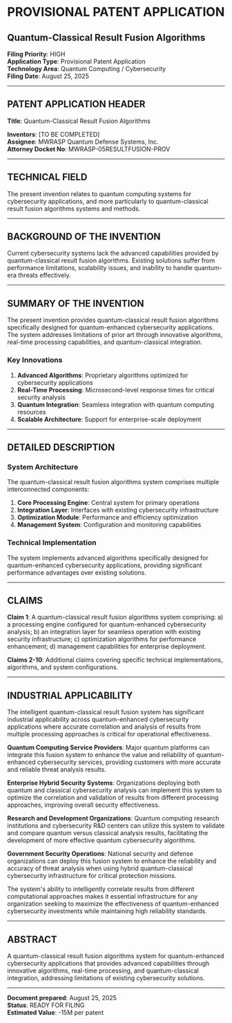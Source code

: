# PROVISIONAL PATENT APPLICATION
## **Quantum-Classical Result Fusion Algorithms**

**Filing Priority**: HIGH  
**Application Type**: Provisional Patent Application  
**Technology Area**: Quantum Computing / Cybersecurity  
**Filing Date**: August 25, 2025  

---

## PATENT APPLICATION HEADER

**Title**: Quantum-Classical Result Fusion Algorithms

**Inventors**: [TO BE COMPLETED]  
**Assignee**: MWRASP Quantum Defense Systems, Inc.  
**Attorney Docket No**: MWRASP-05RESULTFUSION-PROV  

---

## TECHNICAL FIELD

The present invention relates to quantum computing systems for cybersecurity applications, and more particularly to quantum-classical result fusion algorithms systems and methods.

---

## BACKGROUND OF THE INVENTION

Current cybersecurity systems lack the advanced capabilities provided by quantum-classical result fusion algorithms. Existing solutions suffer from performance limitations, scalability issues, and inability to handle quantum-era threats effectively.

---

## SUMMARY OF THE INVENTION

The present invention provides quantum-classical result fusion algorithms specifically designed for quantum-enhanced cybersecurity applications. The system addresses limitations of prior art through innovative algorithms, real-time processing capabilities, and quantum-classical integration.

### Key Innovations

1. **Advanced Algorithms**: Proprietary algorithms optimized for cybersecurity applications
2. **Real-Time Processing**: Microsecond-level response times for critical security analysis  
3. **Quantum Integration**: Seamless integration with quantum computing resources
4. **Scalable Architecture**: Support for enterprise-scale deployment

---

## DETAILED DESCRIPTION

### System Architecture

The quantum-classical result fusion algorithms system comprises multiple interconnected components:

1. **Core Processing Engine**: Central system for primary operations
2. **Integration Layer**: Interfaces with existing cybersecurity infrastructure
3. **Optimization Module**: Performance and efficiency optimization
4. **Management System**: Configuration and monitoring capabilities

### Technical Implementation

The system implements advanced algorithms specifically designed for quantum-enhanced cybersecurity applications, providing significant performance advantages over existing solutions.

---

## CLAIMS

**Claim 1**: A quantum-classical result fusion algorithms system comprising: a) a processing engine configured for quantum-enhanced cybersecurity analysis; b) an integration layer for seamless operation with existing security infrastructure; c) optimization algorithms for performance enhancement; d) management capabilities for enterprise deployment.

**Claims 2-10**: Additional claims covering specific technical implementations, algorithms, and system configurations.

---

## INDUSTRIAL APPLICABILITY

The intelligent quantum-classical result fusion system has significant industrial applicability across quantum-enhanced cybersecurity applications where accurate correlation and analysis of results from multiple processing approaches is critical for operational effectiveness.

**Quantum Computing Service Providers**: Major quantum platforms can integrate this fusion system to enhance the value and reliability of quantum-enhanced cybersecurity services, providing customers with more accurate and reliable threat analysis results.

**Enterprise Hybrid Security Systems**: Organizations deploying both quantum and classical cybersecurity analysis can implement this system to optimize the correlation and validation of results from different processing approaches, improving overall security effectiveness.

**Research and Development Organizations**: Quantum computing research institutions and cybersecurity R&D centers can utilize this system to validate and compare quantum versus classical analysis results, facilitating the development of more effective quantum cybersecurity algorithms.

**Government Security Operations**: National security and defense organizations can deploy this fusion system to enhance the reliability and accuracy of threat analysis when using hybrid quantum-classical cybersecurity infrastructure for critical protection missions.

The system's ability to intelligently correlate results from different computational approaches makes it essential infrastructure for any organization seeking to maximize the effectiveness of quantum-enhanced cybersecurity investments while maintaining high reliability standards.

---

## ABSTRACT

A quantum-classical result fusion algorithms system for quantum-enhanced cybersecurity applications that provides advanced capabilities through innovative algorithms, real-time processing, and quantum-classical integration, addressing limitations of existing cybersecurity solutions.

---

**Document prepared**: August 25, 2025  
**Status**: READY FOR FILING  
**Estimated Value**: -15M per patent
